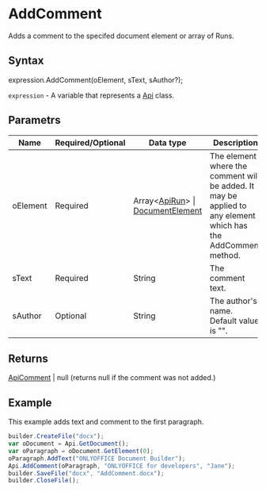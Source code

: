 # AddComment

Adds a comment to the specifed document element or array of Runs.

## Syntax

expression.AddComment(oElement, sText, sAuthor?); 

`expression` - A variable that represents a [Api](../Api.md) class.

## Parametrs

| **Name** | **Required/Optional** | **Data type** | **Description** |
| ------------- | ------------- | ------------- | ------------- |
| oElement | Required | Array<[ApiRun](../../ApiRun/ApiRun.md)> &#124; [DocumentElement](../../../Enumerations/DocumentElement.md) | The element where the comment will be added. It may be applied to any element which has the AddComment method. |
| sText | Required | String | The comment text. |
| sAuthor | Optional | String | The author's name. Default value is "". |

## Returns

[ApiComment](../../ApiComment/ApiComment.md) &#124; null (returns null if the comment was not added.)

## Example

This example adds text and comment to the first paragraph.

```javascript
builder.CreateFile("docx");
var oDocument = Api.GetDocument();
var oParagraph = oDocument.GetElement(0);
oParagraph.AddText("ONLYOFFICE Document Builder");
Api.AddComment(oParagraph, "ONLYOFFICE for developers", "Jane");
builder.SaveFile("docx", "AddComment.docx");
builder.CloseFile();
```